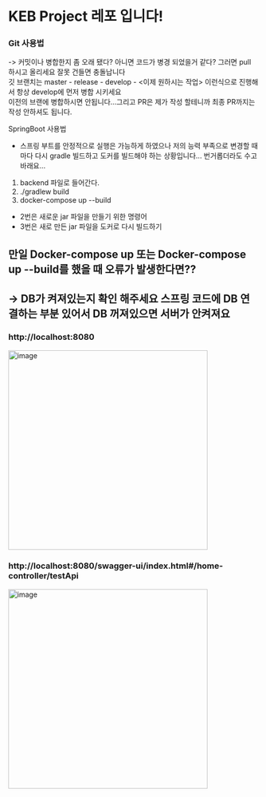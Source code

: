 # KEB Project 레포 입니다!


### Git 사용법
  -> 커밋이나 병합한지 좀 오래 됐다? 아니면 코드가 병경 되었을거 같다? 그러면 pull 하시고 올리세요 잘못 건들면 충돌납니다   
  깃 브랜치는 master - release - develop - <이제 원하시는 작업> 이런식으로 진행해서 항상 develop에 먼저 병합 시키세요   
  이전의 브랜에 병합하시면 안됩니다...그리고 PR은 제가 작성 할테니까 최종 PR까지는 작성 안하셔도 됩니다.




SpringBoot 사용법
- 스프링 부트를 안정적으로 실행은 가능하게 하였으나   저의 능력 부족으로 변경할 때 마다 다시 gradle 빌드하고 도커를 빌드해야 하는 상황입니다...   번거롭더라도 수고 바래요...   
1. backend 파일로 들어간다.
2. ./gradlew build
3. docker-compose up --build

- 2번은 새로운 jar 파일을 만들기 위한 명령어
- 3번은 새로 만든 jar 파일을 도커로 다시 빌드하기
## 만일 Docker-compose up 또는 Docker-compose up --build를 했을 때 오류가 발생한다면??
## -> DB가 켜져있는지 확인 해주세요 스프링 코드에 DB 연결하는 부분 있어서 DB 꺼져있으면 서버가 안켜져요

### http://localhost:8080   
<img width="400" alt="image" src="https://github.com/Mariojung123/KEBProject_BE/assets/115441849/cdc41562-8c10-498f-a72c-aecb3acd5f56">   

### http://localhost:8080/swagger-ui/index.html#/home-controller/testApi   
<img width="400" alt="image" src="https://github.com/Mariojung123/KEBProject_BE/assets/115441849/8d16dcad-26f1-4984-be22-7395e41d7ae0">
